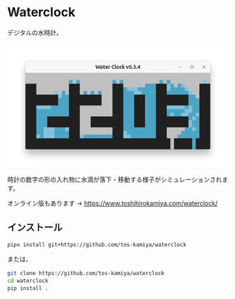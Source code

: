Waterclock
==========

デジタルの水時計。

![](waterclock-screenshot3.png)

時計の数字の形の入れ物に水滴が落下・移動する様子がシミュレーションされます。  

オンライン版もあります → https://www.toshihirokamiya.com/waterclock/

## インストール

```sh
pipx install git+https://github.com/tos-kamiya/waterclock
```

または、

```sh
git clone https://github.com/tos-kamiya/waterclock
cd waterclock
pip install .
```

